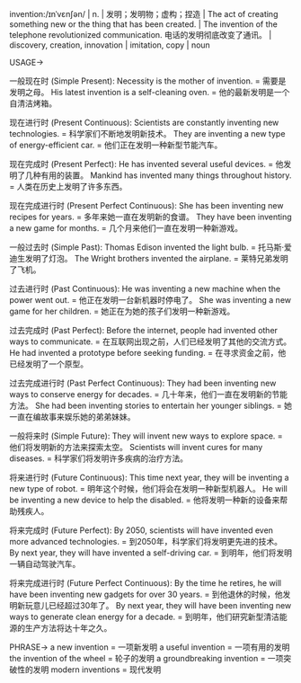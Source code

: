 invention:/ɪnˈvɛnʃən/ | n. | 发明；发明物；虚构；捏造 |  The act of creating something new or the thing that has been created.  | The invention of the telephone revolutionized communication. 电话的发明彻底改变了通讯。 | discovery, creation, innovation | imitation, copy | noun

USAGE->

一般现在时 (Simple Present):
Necessity is the mother of invention. = 需要是发明之母。
His latest invention is a self-cleaning oven. = 他的最新发明是一个自清洁烤箱。


现在进行时 (Present Continuous):
Scientists are constantly inventing new technologies. = 科学家们不断地发明新技术。
They are inventing a new type of energy-efficient car. = 他们正在发明一种新型节能汽车。


现在完成时 (Present Perfect):
He has invented several useful devices. = 他发明了几种有用的装置。
Mankind has invented many things throughout history. = 人类在历史上发明了许多东西。


现在完成进行时 (Present Perfect Continuous):
She has been inventing new recipes for years. = 多年来她一直在发明新的食谱。
They have been inventing a new game for months. = 几个月来他们一直在发明一种新游戏。


一般过去时 (Simple Past):
Thomas Edison invented the light bulb. = 托马斯·爱迪生发明了灯泡。
The Wright brothers invented the airplane. = 莱特兄弟发明了飞机。


过去进行时 (Past Continuous):
He was inventing a new machine when the power went out. = 他正在发明一台新机器时停电了。
She was inventing a new game for her children. = 她正在为她的孩子们发明一种新游戏。


过去完成时 (Past Perfect):
Before the internet, people had invented other ways to communicate. = 在互联网出现之前，人们已经发明了其他的交流方式。
He had invented a prototype before seeking funding. = 在寻求资金之前，他已经发明了一个原型。


过去完成进行时 (Past Perfect Continuous):
They had been inventing new ways to conserve energy for decades. = 几十年来，他们一直在发明新的节能方法。
She had been inventing stories to entertain her younger siblings. = 她一直在编故事来娱乐她的弟弟妹妹。


一般将来时 (Simple Future):
They will invent new ways to explore space. = 他们将发明新的方法来探索太空。
Scientists will invent cures for many diseases. = 科学家们将发明许多疾病的治疗方法。


将来进行时 (Future Continuous):
This time next year, they will be inventing a new type of robot. = 明年这个时候，他们将会在发明一种新型机器人。
He will be inventing a new device to help the disabled. = 他将发明一种新的设备来帮助残疾人。


将来完成时 (Future Perfect):
By 2050, scientists will have invented even more advanced technologies. = 到2050年，科学家们将发明更先进的技术。
By next year, they will have invented a self-driving car. = 到明年，他们将发明一辆自动驾驶汽车。


将来完成进行时 (Future Perfect Continuous):
By the time he retires, he will have been inventing new gadgets for over 30 years. = 到他退休的时候，他发明新玩意儿已经超过30年了。
By next year, they will have been inventing new ways to generate clean energy for a decade. = 到明年，他们研究新型清洁能源的生产方法将达十年之久。


PHRASE->
a new invention = 一项新发明
a useful invention = 一项有用的发明
the invention of the wheel = 轮子的发明
a groundbreaking invention = 一项突破性的发明
modern inventions = 现代发明


